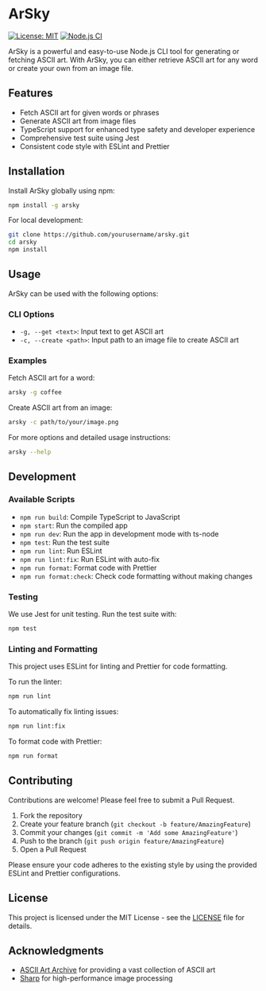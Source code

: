 # ArSky

[![License: MIT](https://img.shields.io/badge/License-MIT-yellow.svg)](https://opensource.org/licenses/MIT)
[![Node.js CI](https://github.com/yourusername/arsky/actions/workflows/node.js.yml/badge.svg)](https://github.com/yourusername/arsky/actions/workflows/node.js.yml)

ArSky is a powerful and easy-to-use Node.js CLI tool for generating or fetching ASCII art. With ArSky, you can either retrieve ASCII art for any word or create your own from an image file.

## Features

- Fetch ASCII art for given words or phrases
- Generate ASCII art from image files
- TypeScript support for enhanced type safety and developer experience
- Comprehensive test suite using Jest
- Consistent code style with ESLint and Prettier

## Installation

Install ArSky globally using npm:

```sh
npm install -g arsky
```

For local development:

```sh
git clone https://github.com/yourusername/arsky.git
cd arsky
npm install
```

## Usage

ArSky can be used with the following options:

### CLI Options

- `-g, --get <text>`: Input text to get ASCII art
- `-c, --create <path>`: Input path to an image file to create ASCII art

### Examples

Fetch ASCII art for a word:

```sh
arsky -g coffee
```

Create ASCII art from an image:

```sh
arsky -c path/to/your/image.png
```

For more options and detailed usage instructions:

```sh
arsky --help
```

## Development

### Available Scripts

- `npm run build`: Compile TypeScript to JavaScript
- `npm start`: Run the compiled app
- `npm run dev`: Run the app in development mode with ts-node
- `npm test`: Run the test suite
- `npm run lint`: Run ESLint
- `npm run lint:fix`: Run ESLint with auto-fix
- `npm run format`: Format code with Prettier
- `npm run format:check`: Check code formatting without making changes

### Testing

We use Jest for unit testing. Run the test suite with:

```sh
npm test
```

### Linting and Formatting

This project uses ESLint for linting and Prettier for code formatting. 

To run the linter:

```sh
npm run lint
```

To automatically fix linting issues:

```sh
npm run lint:fix
```

To format code with Prettier:

```sh
npm run format
```

## Contributing

Contributions are welcome! Please feel free to submit a Pull Request.

1. Fork the repository
2. Create your feature branch (`git checkout -b feature/AmazingFeature`)
3. Commit your changes (`git commit -m 'Add some AmazingFeature'`)
4. Push to the branch (`git push origin feature/AmazingFeature`)
5. Open a Pull Request

Please ensure your code adheres to the existing style by using the provided ESLint and Prettier configurations.

## License

This project is licensed under the MIT License - see the [LICENSE](LICENSE) file for details.

## Acknowledgments

- [ASCII Art Archive](https://www.asciiart.eu/) for providing a vast collection of ASCII art
- [Sharp](https://sharp.pixelplumbing.com/) for high-performance image processing
